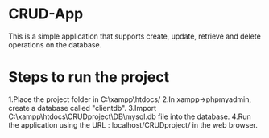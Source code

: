# CRUD-App

This is a simple application that supports create, update, retrieve and delete operations on the database.

# Steps to run the project
1.Place the project folder in C:\xampp\htdocs/ 
2.In xampp->phpmyadmin, create a database called "clientdb".
3.Import C:\xampp\htdocs\CRUDproject\DB\mysql.db file into the database.
4.Run the application using the URL : localhost/CRUDproject/ in the web browser.
